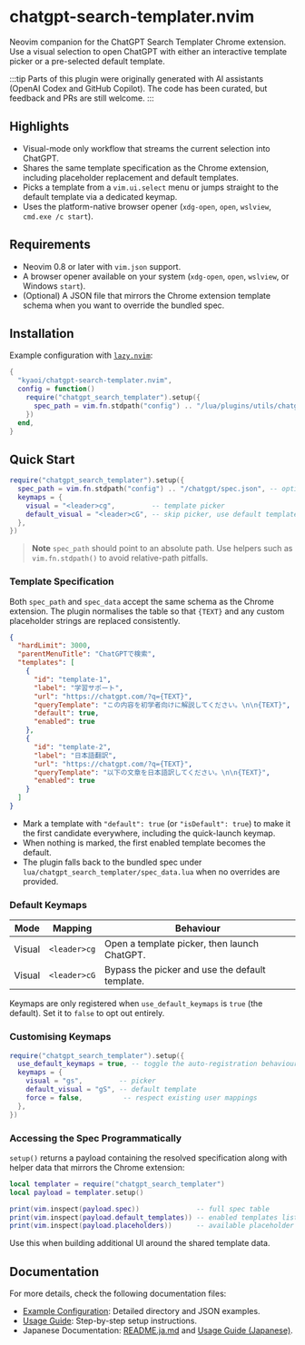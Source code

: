 # chatgpt-search-templater.nvim

Neovim companion for the ChatGPT Search Templater Chrome extension. Use a visual
selection to open ChatGPT with either an interactive template picker or a
pre-selected default template.

:::tip
Parts of this plugin were originally generated with AI assistants (OpenAI Codex
and GitHub Copilot). The code has been curated, but feedback and PRs are still
welcome.
:::

## Highlights

- Visual-mode only workflow that streams the current selection into ChatGPT.
- Shares the same template specification as the Chrome extension, including
  placeholder replacement and default templates.
- Picks a template from a `vim.ui.select` menu or jumps straight to the default
  template via a dedicated keymap.
- Uses the platform-native browser opener (`xdg-open`, `open`, `wslview`,
  `cmd.exe /c start`).

## Requirements

- Neovim 0.8 or later with `vim.json` support.
- A browser opener available on your system (`xdg-open`, `open`, `wslview`, or
  Windows `start`).
- (Optional) A JSON file that mirrors the Chrome extension template schema when
  you want to override the bundled spec.

## Installation

Example configuration with [`lazy.nvim`](https://github.com/folke/lazy.nvim):

```lua
{
  "kyaoi/chatgpt-search-templater.nvim",
  config = function()
    require("chatgpt_search_templater").setup({
      spec_path = vim.fn.stdpath("config") .. "/lua/plugins/utils/chatgpt_search_templater/template.json",
    })
  end,
}
```

## Quick Start

```lua
require("chatgpt_search_templater").setup({
  spec_path = vim.fn.stdpath("config") .. "/chatgpt/spec.json", -- optional
  keymaps = {
    visual = "<leader>cg",         -- template picker
    default_visual = "<leader>cG", -- skip picker, use default template
  },
})
```

> **Note**
> `spec_path` should point to an absolute path. Use helpers such as
> `vim.fn.stdpath()` to avoid relative-path pitfalls.

### Template Specification

Both `spec_path` and `spec_data` accept the same schema as the Chrome extension.
The plugin normalises the table so that `{TEXT}` and any custom placeholder
strings are replaced consistently.

```json
{
  "hardLimit": 3000,
  "parentMenuTitle": "ChatGPTで検索",
  "templates": [
    {
      "id": "template-1",
      "label": "学習サポート",
      "url": "https://chatgpt.com/?q={TEXT}",
      "queryTemplate": "この内容を初学者向けに解説してください。\n\n{TEXT}",
      "default": true,
      "enabled": true
    },
    {
      "id": "template-2",
      "label": "日本語翻訳",
      "url": "https://chatgpt.com/?q={TEXT}",
      "queryTemplate": "以下の文章を日本語訳してください。\n\n{TEXT}",
      "enabled": true
    }
  ]
}

```

- Mark a template with `"default": true` (or `"isDefault": true`) to make it
  the first candidate everywhere, including the quick-launch keymap.
- When nothing is marked, the first enabled template becomes the default.
- The plugin falls back to the bundled spec under
  `lua/chatgpt_search_templater/spec_data.lua` when no overrides are provided.

### Default Keymaps

| Mode   | Mapping        | Behaviour                                          |
|--------|----------------|----------------------------------------------------|
| Visual | `<leader>cg`   | Open a template picker, then launch ChatGPT.       |
| Visual | `<leader>cG`   | Bypass the picker and use the default template.    |

Keymaps are only registered when `use_default_keymaps` is `true` (the default).
Set it to `false` to opt out entirely.

### Customising Keymaps

```lua
require("chatgpt_search_templater").setup({
  use_default_keymaps = true, -- toggle the auto-registration behaviour
  keymaps = {
    visual = "gs",         -- picker
    default_visual = "gS", -- default template
    force = false,          -- respect existing user mappings
  },
})
```

### Accessing the Spec Programmatically

`setup()` returns a payload containing the resolved specification along with
helper data that mirrors the Chrome extension:

```lua
local templater = require("chatgpt_search_templater")
local payload = templater.setup()

print(vim.inspect(payload.spec))              -- full spec table
print(vim.inspect(payload.default_templates)) -- enabled templates list
print(vim.inspect(payload.placeholders))      -- available placeholder tokens
```

Use this when building additional UI around the shared template data.

## Documentation

For more details, check the following documentation files:

- [Example Configuration](docs/example.md): Detailed directory and JSON examples.
- [Usage Guide](docs/usage.md): Step-by-step setup instructions.
- Japanese Documentation: [README.ja.md](README.ja.md) and [Usage Guide (Japanese)](docs/usage.ja.md).
